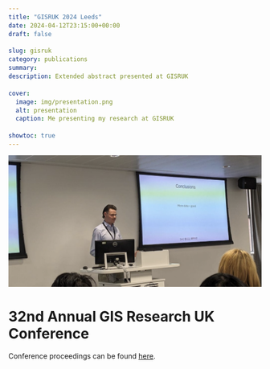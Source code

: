 ```yaml
---
title: "GISRUK 2024 Leeds"
date: 2024-04-12T23:15:00+00:00
draft: false

slug: gisruk
category: publications
summary:
description: Extended abstract presented at GISRUK

cover:
  image: img/presentation.png
  alt: presentation
  caption: Me presenting my research at GISRUK

showtoc: true
---
```

![image](img/presentation.png "Cover")

# 32nd Annual GIS Research UK Conference

Conference proceedings can be found [here](https://zenodo.org/records/10931950).